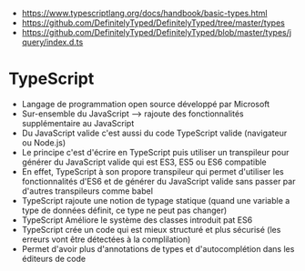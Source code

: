 - https://www.typescriptlang.org/docs/handbook/basic-types.html
- https://github.com/DefinitelyTyped/DefinitelyTyped/tree/master/types
- https://github.com/DefinitelyTyped/DefinitelyTyped/blob/master/types/jquery/index.d.ts

# TypeScript
* Langage de programmation open source développé par Microsoft
* Sur-ensemble du JavaScript --> rajoute des fonctionnalités supplémentaire au JavaScript
* Du JavaScript valide c'est aussi du code TypeScript valide (navigateur ou Node.js)
* Le principe c'est d'écrire en TypeScript puis utiliser un transpileur pour générer du JavaScript valide qui est ES3, ES5 ou ES6 compatible
* En effet, TypeScript à son propore transpileur qui permet d'utiliser les fonctionnalités d'ES6 et de générer du JavaScript valide sans passer par d'autres transpileurs comme babel
* TypeScript rajoute une notion de typage statique (quand une variable a type de données définit, ce type ne peut pas changer)
* TypeScript Améliore le système des classes introduit pat ES6
* TypeScript crée un code qui est mieux structuré et plus sécurisé (les erreurs vont être détectées à la complilation)
* Permet d'avoir plus d'annotations de types et d'autocomplétion dans les éditeurs de code